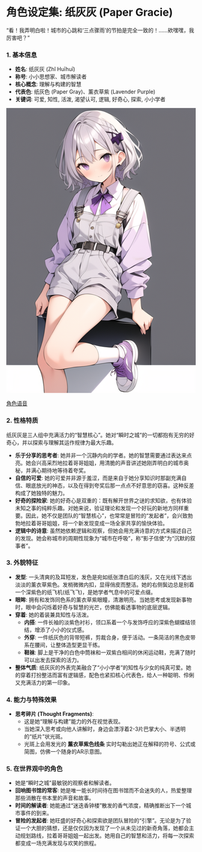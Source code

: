 # **角色设定集: 纸灰灰 (Paper Gracie)**

“看！我弄明白啦！城市的心跳和‘三点骤雨’的节拍是完全一致的！……欸嘿嘿，我厉害吧？”

### **1\. 基本信息**

* **姓名**: 纸灰灰 (Zhǐ Huīhuī)  
* **称号**: 小小思想家、城市解读者  
* **核心概念**: 理解与构建的智慧  
* **代表色**: 纸灰色 (Paper Gray)、薰衣草紫 (Lavender Purple)  
* **关键词**: 可爱, 知性, 活泼, 渴望认可, 逻辑, 好奇心, 探索, 小小学者

![main](./pictures/main.png "main")

[角色语音](voice.md)

### **2\. 性格特质**

纸灰灰是三人组中充满活力的“智慧核心”。她对“瞬时之城”的一切都抱有无穷的好奇心，并以探索与理解其运作规律为最大乐趣。

* **乐于分享的思考者**: 她并非一个沉静内向的学者。她的智慧需要通过表达来点亮。她会兴高采烈地拉着哥哥姐姐，用清脆的声音讲述她刚弄明白的城市奥秘，并满心期待地等待着夸奖。  
* **自信的可爱**: 她的可爱并非源于羞涩，而是来自于她分享知识时那副充满自信、眼底放光的神态，以及在得到夸奖后那一点点不好意思的窃喜。这种反差构成了她独特的魅力。  
* **好奇的探险家**: 她的好奇心是双重的：既有解开世界之谜的求知欲，也有体验未知之事的纯粹乐趣。对她来说，验证理论和发现一个好玩的新地方同样重要。因此，她不仅是团队的“智慧核心”，也常常是冒险的“发起者”，会兴致勃勃地拉着哥哥姐姐，将一个新发现变成一场全家共享的愉快体验。  
* **逻辑中的诗意**: 虽然她依赖逻辑和观察，但她会用充满诗意的方式来描述自己的发现。她会称城市的周期性现象为“城市在呼吸”，称“影子信使”为“沉默的叙事者”。

### **3\. 外貌特征**

* **发型**: 一头清爽的及耳短发，发色是宛如纸张漂白后的浅灰，又在光线下透出淡淡的薰衣草紫色。发梢微微内扣，显得俏皮而整洁。她的右侧鬓边总是别着一个深紫色的纸飞机(纸飞飞)，是她学者气息中的可爱点缀。  
* **眼眸**: 拥有和发饰同色系的薰衣草紫眼瞳，清澈明亮。当她思考或发现新事物时，眼中会闪烁着好奇与智慧的光芒，仿佛能看透事物的底层逻辑。  
* **穿着**: 她的着装兼具知性与活泼。  
  * **内搭**: 一件长袖的淡紫色衬衫，领口系着一个与发饰呼应的深紫色蝴蝶结领结，增添了小小的仪式感。  
  * **外穿**: 一件纸灰色的背带短裤，剪裁合身，便于活动。一条简洁的黑色皮带系在腰间，让整体造型更显干练。  
  * **鞋袜**: 脚上是干净的白色中筒袜和一双紫白相间的休闲运动鞋，充满了随时可以出发去探索的活力。  
* **整体气质**: 纸灰灰的外表完美融合了“小小学者”的知性与少女的纯真可爱。她的穿着打扮整洁而富有逻辑感，配色也紧扣核心代表色，给人一种聪明、伶俐又充满活力的第一印象。

### **4\. 能力与特殊效果**

* **思考碎片 (Thought Fragments)**:  
  * 这是她“理解与构建”能力的外在视觉表现。  
  * 当她深入思考或向他人讲解时，身边会漂浮着2-3片巴掌大小、半透明的“纸片”状光斑。  
  * 光斑上会用发光的 **薰衣草紫色线条** 实时勾勒出她正在解释的符号、公式或简图，仿佛一个随身的AR示意图。

### **5\. 在世界观中的角色**

* 她是“瞬时之城”最敏锐的观察者和解读者。  
* **回响图书馆的常客**: 她是唯一能长时间待在图书馆而不会迷失的人，热爱整理那些消散在书本里的声音和故事。  
* **时间的解读者**: 她能通过“迷迭香钟楼”散发的香气浓度，精确推断出下一个城市事件的到来。  
* **冒险的发起者**: 她旺盛的好奇心和探索欲是团队冒险的“引擎”。无论是为了验证一个大胆的猜想，还是仅仅因为发现了一个从未见过的新奇角落，她都会主动规划路线，拉着哥哥姐姐一起出发。她用自己的智慧和活力，将每一次探索都变成一场充满发现与欢笑的旅程。